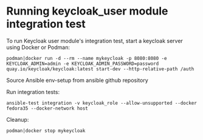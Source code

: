 <!--
Copyright (c) Ansible Project
GNU General Public License v3.0+ (see LICENSES/GPL-3.0-or-later.txt or https://www.gnu.org/licenses/gpl-3.0.txt)
SPDX-License-Identifier: GPL-3.0-or-later
-->
# Running keycloak_user module integration test

To run Keycloak user module's integration test, start a keycloak server using Docker or Podman:

    podman|docker run -d --rm --name mykeycloak -p 8080:8080 -e KEYCLOAK_ADMIN=admin -e KEYCLOAK_ADMIN_PASSWORD=password quay.io/keycloak/keycloak:latest start-dev --http-relative-path /auth

Source Ansible env-setup from ansible github repository

Run integration tests:

    ansible-test integration -v keycloak_role --allow-unsupported --docker fedora35 --docker-network host

Cleanup:

    podman|docker stop mykeycloak
